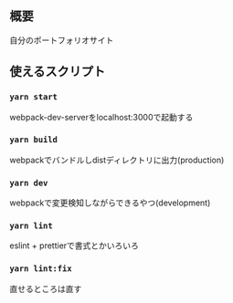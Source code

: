 ## 概要
自分のポートフォリオサイト

## 使えるスクリプト

### `yarn start`
webpack-dev-serverをlocalhost:3000で起動する

### `yarn build`
webpackでバンドルしdistディレクトリに出力(production)

### `yarn dev`
webpackで変更検知しながらできるやつ(development)

### `yarn lint`
eslint + prettierで書式とかいろいろ

### `yarn lint:fix`
直せるところは直す
